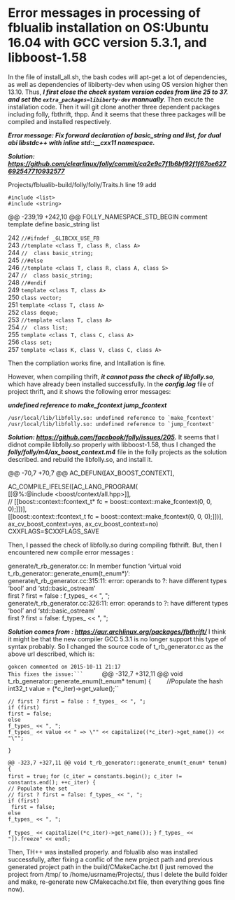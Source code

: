 # Error messages in processing of fblualib installation on OS:Ubuntu 16.04 with GCC version 5.3.1, and libboost-1.58

In the file of install_all.sh, the bash codes will apt-get a lot of dependencies, as well as dependencies of libiberty-dev when using OS version higher then 13.10. Thus, ***I first close the check system version codes from line 25 to 37. and set the ``extra_packages=libiberty-dev`` mannually***. Then excute the installation code. Then it will git clone another three dependent packages including folly, fbthrift, thpp. And it seems that these three packages will be compiled and installed respectively.

***Error message: Fix forward declaration of basic_string and list, for dual abi libstdc++ with inline std::__cxx11 namespace.***

***Solution: <u>https://github.com/clearlinux/folly/commit/ca2e9c7f1b6bf92f1f67ae627692547710932577</u>***

Projects/fblualib-build/folly/folly/Traits.h line 19 add
  
``#include <list>``    
``#include <string>``    


@@ -239,19 +242,10 @@ FOLLY_NAMESPACE_STD_BEGIN
comment template define basic_string list

242 ``//#ifndef _GLIBCXX_USE_FB``    
243 ``//template <class T, class R, class A>``   
244 ``//  class basic_string;``   
245 ``//#else``    
246 ``//template <class T, class R, class A, class S>``    
247 ``//  class basic_string;``   
248 ``//#endif``   
249 ``template <class T, class A>``   
250     ``class vector;``    
251  ``template <class T, class A>``   
252    ``class deque;``     
253 ``//template <class T, class A>``   
254 ``//  class list;``    
255  ``template <class T, class C, class A>``   
256    ``class set;``   
257  ``template <class K, class V, class C, class A>``    

Then the compliation works fine, and Intallation is fine.

However, when compiling thrift, ***it cannot pass the check of libfolly.so***, which have already been installed successfully. In the ***config.log*** file of project thrift, and it shows the following error messages:

***undefined reference to make_fcontext jump_fcontext***

``/usr/local/lib/libfolly.so: undefined reference to `make_fcontext'``    
``/usr/local/lib/libfolly.so: undefined reference to `jump_fcontext'``    

***Solution: <u>https://github.com/facebook/folly/issues/205</u>.*** It seems that I didnot compile libfolly.so properly with libboost-1.58, thus I changed the ***folly/folly/m4/ax_boost_context.m4*** file in the folly projects as the solution described. and rebuild the libfolly.so, and install it.

@@ -70,7 +70,7 @@ AC_DEFUN([AX_BOOST_CONTEXT],

AC_COMPILE_IFELSE([AC_LANG_PROGRAM(   
     [[@%:@include <boost/context/all.hpp>]],   
//    [[boost::context::fcontext_t* fc = boost::context::make_fcontext(0, 0, 0);]])],    
     [[boost::context::fcontext_t fc = boost::context::make_fcontext(0, 0, 0);]])],     
     ax_cv_boost_context=yes, ax_cv_boost_context=no)   
     CXXFLAGS=$CXXFLAGS_SAVE    

Then, I passed the check of libfolly.so during compiling fbthrift. But, then I encountered new compile error messages :   

generate/t_rb_generator.cc: In member function ‘virtual void    t_rb_generator::generate_enum(t_enum*)’:    
generate/t_rb_generator.cc:315:11: error: operands to ?: have different types ‘bool’    and ‘std::basic_ostream<char>’   
     first ? first = false : f_types_ << ", ";    
generate/t_rb_generator.cc:326:11: error: operands to ?: have different types ‘bool’     and ‘std::basic_ostream<char>’   
     first ? first = false: f_types_ << ", ";    

***Solution comes from : <u>https://aur.archlinux.org/packages/fbthrift/</u>***
I think it might be that the new compiler GCC 5.3.1 is no longer support this type of syntax probably. So I changed the source code of t_rb_generator.cc as the above url described, which is:

``gokcen commented on 2015-10-11 21:17``     
``This fixes the issue:```     
``@@ -312,7 +312,11 @@ void t_rb_generator::generate_enum(t_enum* tenum) {``    
``//Populate the hash``     
``int32_t value = (*c_iter)->get_value();``    

``// first ? first = false : f_types_ << ", ";``    
``if (first)``    
``first = false;``    
``else``   
``f_types_ << ", ";``  
``f_types_ << value << " => \"" << capitalize((*c_iter)->get_name()) << "\"";``   
  
``}``   

``@@ -323,7 +327,11 @@ void t_rb_generator::generate_enum(t_enum* tenum) {``   
``first = true;``
``for (c_iter = constants.begin(); c_iter != constants.end(); ++c_iter) {``   
``// Populate the set``    
``// first ? first = false: f_types_ << ", ";``    
``if (first)``   
`` first = false;``   
``else``   
 ``f_types_ << ", ";``   
 
``f_types_ << capitalize((*c_iter)->get_name());``
``}``
``f_types_ << "]).freeze" << endl;``
 
Then, TH++ was installed properly. and fblualib also was installed successfully, after fixing a conflic of the new project path and previous generated project path in the build/CMakeCache.txt (I just removed the project from /tmp/ to /home/usrname/Projects/, thus I delete the build folder and make, re-generate new CMakecache.txt file, then everything goes fine now).



